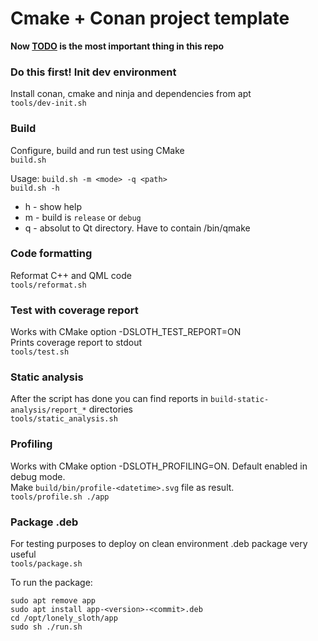 # Cmake + Conan project template

**Now [TODO](TODO.md) is the most important thing in this repo**

### Do this first! Init dev environment
Install conan, cmake and ninja and dependencies from apt  
`tools/dev-init.sh`

### Build
Configure, build and run test using CMake  
`build.sh`

Usage:
`build.sh -m <mode> -q <path>`  
`build.sh -h`
* h - show help
* m - build <mode> is `release` or `debug`
* q - absolut <path> to Qt directory. Have to contain <path>/bin/qmake

### Code formatting
Reformat C++ and QML code  
`tools/reformat.sh`

### Test with coverage report
Works with CMake option -DSLOTH_TEST_REPORT=ON  
Prints coverage report to stdout  
`tools/test.sh`

### Static analysis
After the script has done you can find reports in `build-static-analysis/report_*` directories  
`tools/static_analysis.sh`

### Profiling
Works with CMake option -DSLOTH_PROFILING=ON. Default enabled in debug mode.  
Make `build/bin/profile-<datetime>.svg` file as result.  
`tools/profile.sh ./app`

### Package .deb
For testing purposes to deploy on clean environment .deb package very useful  
`tools/package.sh`

To run the package:
```shell
sudo apt remove app
sudo apt install app-<version>-<commit>.deb
cd /opt/lonely_sloth/app
sudo sh ./run.sh
```
